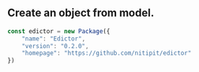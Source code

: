 <div class="flex flex-center width-100">
<h2>Create an object from model.</h2>
</div>

```javascript
const edictor = new Package({
    "name": "Edictor",
    "version": "0.2.0",
    "homepage": "https://github.com/nitipit/edictor"
})
```